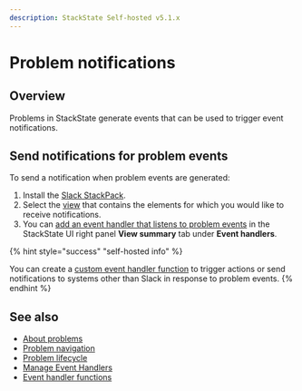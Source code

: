 ```yaml
---
description: StackState Self-hosted v5.1.x 
---
```


# Problem notifications

## Overview

Problems in StackState generate events that can be used to trigger event notifications.

## Send notifications for problem events

To send a notification when problem events are generated:

1. Install the [Slack StackPack](/stackpacks/integrations/slack.md).
2. Select the [view](/use/stackstate-ui/views/about_views.md) that contains the elements for which you would like to receive notifications.
3. You can [add an event handler that listens to problem events](/use/events/manage-event-handlers.md) in the StackState UI right panel **View summary** tab under **Event handlers**.

{% hint style="success" "self-hosted info" %}

You can create a [custom event handler function](../../develop/developer-guides/custom-functions/event-handler-functions.md) to trigger actions or send notifications to systems other than Slack in response to problem events.
{% endhint %}

## See also

* [About problems](about-problems.md)
* [Problem navigation](problem_investigation.md)
* [Problem lifecycle](problem-lifecycle.md)
* [Manage Event Handlers](/use/events/manage-event-handlers.md)
* [Event handler functions](../../develop/developer-guides/custom-functions/event-handler-functions.md "StackState Self-Hosted only")
